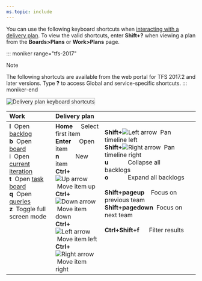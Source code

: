 ```yaml
---
ms.topic: include
---
```



<a id="plan-shortcuts"></a>

You can use the following keyboard shortcuts when [interacting with a delivery plan](/azure/devops/boards/plans/review-team-plans). To view the valid shortcuts, enter **Shift+?** when viewing a plan from the **Boards>Plans** or **Work>Plans** page.

::: moniker range="tfs-2017"
> [!NOTE]
> The following shortcuts are available from the web portal for TFS 2017.2 and later versions. Type **?** to access  Global and service-specific shortcuts.
::: moniker-end

<img src="/azure/devops/includes/keyboard-shortcuts/media/delivery-plans.png" alt="Delivery plan keyboard shortcuts" style="border: 1px solid #C3C3C3;" />  


<table width="100%">
<tr>
<td width="26%"><strong>Work</strong></td>
<td width="26%"><strong>Delivery plan</strong></td>
<td width="48%">   </td>
</tr>
<tbody valign="top">
<tr>
<td>
<strong>l</strong>&nbsp;&nbsp;Open <a href="/azure/devops/boards/backlogs/create-your-backlog" data-raw-source="[backlog](/azure/devops/boards/backlogs/create-your-backlog)">backlog</a><br/>
<strong>b</strong>&nbsp;&nbsp;Open <a href="/azure/devops/boards/boards/kanban-basics" data-raw-source="[board](/azure/devops/boards/boards/kanban-basics)">board</a><br/>
i&nbsp;&nbsp;Open <a href="/azure/devops/boards/sprints/assign-work-sprint" data-raw-source="[current iteration](/azure/devops/boards/sprints/assign-work-sprint)">current iteration</a><br/>
<strong>t</strong>&nbsp;&nbsp;Open <a href="/azure/devops/boards/sprints/task-board" data-raw-source="[task board](/azure/devops/boards/sprints/task-board)">task board</a><br/>
<strong>q</strong>&nbsp;&nbsp;Open <a href="/azure/devops/boards/queries/using-queries" data-raw-source="[queries](/azure/devops/boards/queries/using-queries)">queries</a><br/>
<strong>z</strong>&nbsp;&nbsp;Toggle full screen mode
</td>

<td>
<strong>Home</strong>&nbsp;&nbsp;&nbsp;&nbsp;&nbsp;Select first item<br/>
<strong>Enter</strong>&nbsp;&nbsp;&nbsp;&nbsp;&nbsp;Open item<br/> 
<strong>n</strong>&nbsp;&nbsp;&nbsp;&nbsp;&nbsp;&nbsp;&nbsp;&nbsp;&nbsp;&nbsp;New item<br/> 
<strong>Ctrl+</strong><img src="/azure/devops/boards/media/icons/Arrow_Up.png" alt="Up arrow"/>&nbsp;Move item up<br/>
<strong>Ctrl+</strong><img src="/azure/devops/boards/media/icons/Arrow_Down.png" alt="Down arrow"/>&nbsp;Move item down<br/>
<strong>Ctrl+</strong><img src="/azure/devops/boards/media/icons/Arrow_Next.png" alt="Left arrow"/>&nbsp;Move item left<br/>
<strong>Ctrl+</strong><img src="/azure/devops/boards/media/icons/Arrow_Previous.png" alt="Right arrow"/>&nbsp;Move item right
</td>

<td>

**Shift+**![Left arrow](/azure/devops/boards/media/icons/Arrow_Next.png)&nbsp;&nbsp;Pan timeline left<br/>
**Shift+**![Right arrow](/azure/devops/boards/media/icons/Arrow_Previous.png)&nbsp;&nbsp;Pan timeline right<br/>
**u**&nbsp;&nbsp;&nbsp;&nbsp;&nbsp;&nbsp;&nbsp;&nbsp;&nbsp;&nbsp;&nbsp;&nbsp;Collapse all backlogs<br/>
**o**&nbsp;&nbsp;&nbsp;&nbsp;&nbsp;&nbsp;&nbsp;&nbsp;&nbsp;&nbsp;&nbsp;&nbsp;Expand all backlogs<br/>  
**Shift+pageup**&nbsp;&nbsp;&nbsp;&nbsp;Focus on previous team<br/>
**Shift+pagedown**&nbsp;&nbsp;Focus on next team<br/>  
**Ctrl+Shift+f**&nbsp;&nbsp;&nbsp;&nbsp;&nbsp;&nbsp;Filter results<br/>

</td>
<td>
</tr>
</tbody>
</table>
